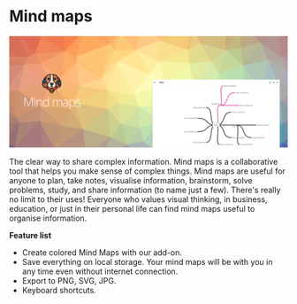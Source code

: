 # Mind maps

[![Mind maps demo](https://raw.githubusercontent.com/gcofficial/mind-maps-ext/master/src/img/banner-1400x560.png?token=ACA3WBOZIYUC5753M3EBLKC6SR4ES)](https://www.youtube.com/watch?v=oRwbEE5-pAc)

The clear way to share complex information. Mind maps is a collaborative tool that helps you make sense of complex things.
Mind maps are useful for anyone to plan, take notes, visualise information, brainstorm, solve problems, study, and share information (to name just a few). There's really no limit to their uses! Everyone who values visual thinking, in business, education, or just in their personal life can find mind maps useful to organise information.

**Feature list**
* Create colored Mind Maps with our add-on.
* Save everything on local storage. Your mind maps will be with you in any time even without internet connection.
* Export to PNG, SVG, JPG.
* Keyboard shortcuts.
